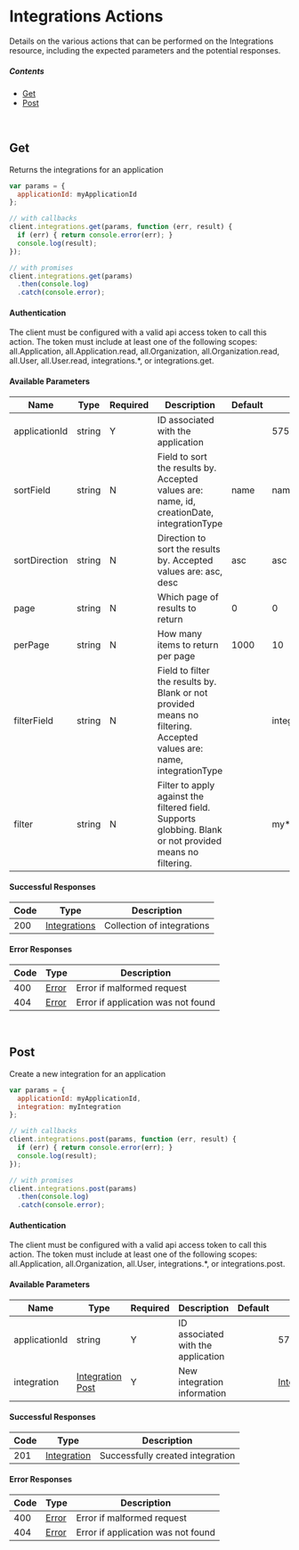 # Integrations Actions

Details on the various actions that can be performed on the
Integrations resource, including the expected
parameters and the potential responses.

##### Contents

*   [Get](#get)
*   [Post](#post)

<br/>

## Get

Returns the integrations for an application

```javascript
var params = {
  applicationId: myApplicationId
};

// with callbacks
client.integrations.get(params, function (err, result) {
  if (err) { return console.error(err); }
  console.log(result);
});

// with promises
client.integrations.get(params)
  .then(console.log)
  .catch(console.error);
```

#### Authentication
The client must be configured with a valid api access token to call this
action. The token must include at least one of the following scopes:
all.Application, all.Application.read, all.Organization, all.Organization.read, all.User, all.User.read, integrations.*, or integrations.get.

#### Available Parameters

| Name | Type | Required | Description | Default | Example |
| ---- | ---- | -------- | ----------- | ------- | ------- |
| applicationId | string | Y | ID associated with the application |  | 575ec8687ae143cd83dc4a97 |
| sortField | string | N | Field to sort the results by. Accepted values are: name, id, creationDate, integrationType | name | name |
| sortDirection | string | N | Direction to sort the results by. Accepted values are: asc, desc | asc | asc |
| page | string | N | Which page of results to return | 0 | 0 |
| perPage | string | N | How many items to return per page | 1000 | 10 |
| filterField | string | N | Field to filter the results by. Blank or not provided means no filtering. Accepted values are: name, integrationType |  | integrationType |
| filter | string | N | Filter to apply against the filtered field. Supports globbing. Blank or not provided means no filtering. |  | my*integration |

#### Successful Responses

| Code | Type | Description |
| ---- | ---- | ----------- |
| 200 | [Integrations](_schemas.md#integrations) | Collection of integrations |

#### Error Responses

| Code | Type | Description |
| ---- | ---- | ----------- |
| 400 | [Error](_schemas.md#error) | Error if malformed request |
| 404 | [Error](_schemas.md#error) | Error if application was not found |

<br/>

## Post

Create a new integration for an application

```javascript
var params = {
  applicationId: myApplicationId,
  integration: myIntegration
};

// with callbacks
client.integrations.post(params, function (err, result) {
  if (err) { return console.error(err); }
  console.log(result);
});

// with promises
client.integrations.post(params)
  .then(console.log)
  .catch(console.error);
```

#### Authentication
The client must be configured with a valid api access token to call this
action. The token must include at least one of the following scopes:
all.Application, all.Organization, all.User, integrations.*, or integrations.post.

#### Available Parameters

| Name | Type | Required | Description | Default | Example |
| ---- | ---- | -------- | ----------- | ------- | ------- |
| applicationId | string | Y | ID associated with the application |  | 575ec8687ae143cd83dc4a97 |
| integration | [Integration Post](_schemas.md#integration-post) | Y | New integration information |  | [Integration Post Example](_schemas.md#integration-post-example) |

#### Successful Responses

| Code | Type | Description |
| ---- | ---- | ----------- |
| 201 | [Integration](_schemas.md#integration) | Successfully created integration |

#### Error Responses

| Code | Type | Description |
| ---- | ---- | ----------- |
| 400 | [Error](_schemas.md#error) | Error if malformed request |
| 404 | [Error](_schemas.md#error) | Error if application was not found |
